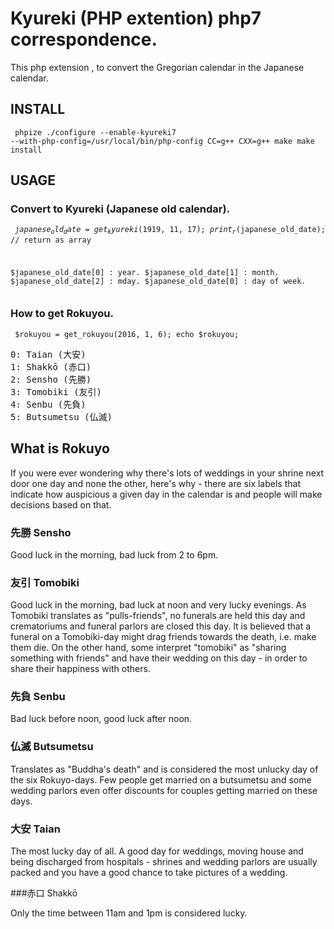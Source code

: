 # Kyureki (PHP extention) php7 correspondence.

This php extension , to convert the Gregorian calendar in the Japanese calendar.

## INSTALL

<code><pre>
phpize
./configure --enable-kyureki7 --with-php-config=/usr/local/bin/php-config CC=g++ CXX=g++
make
make install
</pre></code>

## USAGE

### Convert to Kyureki (Japanese old calendar).

<code><pre>
$japanese_old_date = get_kyureki(1919, 11, 17);
print_r($japanese_old_date); // return as array

$japanese_old_date[0] : year.
$japanese_old_date[1] : month.
$japanese_old_date[2] : mday.
$japanese_old_date[0] : day of week.
</pre></code>

### How to get Rokuyou.

<code><pre>
$rokuyou = get_rokuyou(2016, 1, 6);
echo $rokuyou;
</pre></code>

<pre>
0: Taian (大安)
1: Shakkō (赤口)
2: Sensho (先勝)
3: Tomobiki (友引)
4: Senbu (先負)
5: Butsumetsu (仏滅)
</pre>

## What is Rokuyo

If you were ever wondering why there's lots of weddings in your shrine next door one day and none the other, here's why - there are six labels that indicate how auspicious a given day in the calendar is and people will make decisions based on that.

### 先勝 Sensho

Good luck in the morning, bad luck from 2 to 6pm.

### 友引 Tomobiki

Good luck in the morning, bad luck at noon and very lucky evenings. As Tomobiki translates as "pulls-friends", no funerals are held this day and crematoriums and funeral parlors are closed this day. It is believed that a funeral on a Tomobiki-day might drag friends towards the death, i.e. make them die. On the other hand, some interpret "tomobiki" as "sharing something with friends" and have their wedding on this day - in order to share their happiness with others.

### 先負 Senbu

Bad luck before noon, good luck after noon.

### 仏滅 Butsumetsu

Translates as "Buddha's death" and is considered the most unlucky day of the six Rokuyo-days. Few people get married on a butsumetsu and some wedding parlors even offer discounts for couples getting married on these days.

### 大安 Taian

The most lucky day of all. A good day for weddings, moving house and being discharged from hospitals - shrines and wedding parlors are usually packed and you have a good chance to take pictures of a wedding.

###赤口 Shakkō

Only the time between 11am and 1pm is considered lucky.

